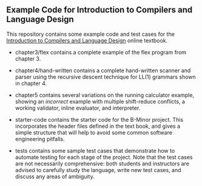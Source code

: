 Example Code for Introduction to Compilers and Language Design
--------------------------------------------------------------

This repository contains some example code and test cases
for the [Introduction to Compilers and Language Design](http://compilerbook.org)
online textbook.

- chapter3/flex contains a complete example of the flex
program from chapter 3.

- chapter4/hand-written contains a complete hand-written
scanner and parser using the recursive descent technique
for LL(1) grammars shown in chapter 4.

- chapter5 contains several variations on the running
calculator example, showing an *incorrect* example with
multiple shift-reduce conflicts, a working validator,
inline evaluator, and interpreter.

- starter-code contains the starter code for the B-Minor project.
This incorporates the header files defined in the text book,
and gives a simple structure that will help to avoid some
common software engineering pitfalls.

- tests contains some sample test cases that demonstrate how
to automate testing for each stage of the project.  Note that
the test cases are not necessarily comprehensive: both students
and instructors are advised to carefully study the language,
write new test cases, and discuss any areas of ambiguity.
 


